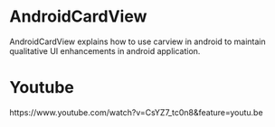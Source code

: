 # AndroidCardView
AndroidCardView explains how to use carview in android to maintain qualitative UI enhancements in android application.


<h1>Youtube</h1>
https://www.youtube.com/watch?v=CsYZ7_tc0n8&feature=youtu.be
